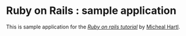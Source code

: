 # Ruby on Rails : sample application

This is sample application for 
the [*Ruby on rails tutorial*](http://railstutorial.org.)
by [Micheal Hartl](htpp://michaelhartl.com/).